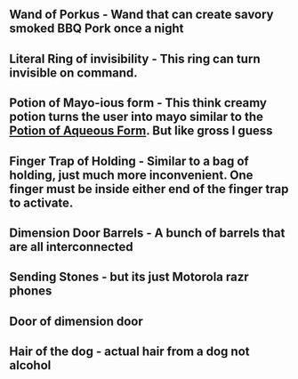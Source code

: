 ## Wand of Porkus - Wand that can create savory smoked BBQ Pork once a night

## Literal Ring of invisibility - This ring can turn invisible on command. 

## Potion of Mayo-ious form - This think creamy potion turns the user into mayo similar to the [Potion of Aqueous Form](https://www.dndbeyond.com/magic-items/1752527-potion-of-aqueous-form). But like gross I guess

## Finger Trap of Holding - Similar to a bag of holding, just much more inconvenient. One finger must be inside either end of the finger trap to activate.

## Dimension Door Barrels - A bunch of barrels that are all interconnected 

## Sending Stones - but its just Motorola razr phones

## Door of dimension door

## Hair of the dog - actual hair from a dog not alcohol 


